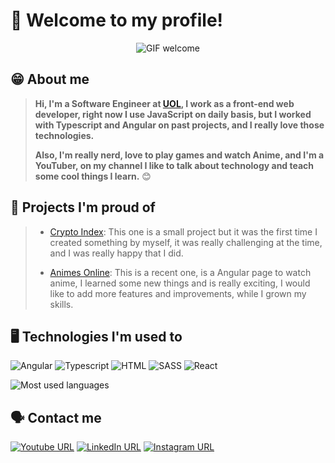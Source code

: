 # 🤩 Welcome to my profile!

<div align="center">

![GIF welcome](https://pa1.narvii.com/6077/d329bf6e008e02fe4add9b79c01450e640719006_hq.gif)
</div>

## 😁 About me
> **Hi, I'm a Software Engineer at [UOL](https://www.uol.com.br), I work as a front-end web developer, right now I use JavaScript on daily basis, but I worked with Typescript and Angular on past projects, and I really love those technologies.**
> 
> **Also, I'm really nerd, love to play games and watch Anime, and I'm a YouTuber, on my channel I like to talk about technology and teach some cool things I learn.** 😊
 
## 🚀 Projects I'm proud of

> - [Crypto Index](https://github.com/liara987/desafio-trybe): This one is a small project but it was the first time I created something by myself, it was really challenging at the time, and I was really happy that I did.
> 
> - [Animes Online](https://github.com/liara987/animes-online-angular): This is a recent one, is a Angular page to watch anime, I learned some new things and is really exciting, I would like to add more features and improvements, while I grown my skills.

## 🖥️ Technologies I'm used to

![Angular](https://img.shields.io/badge/Angular-DD0031?style=for-the-badge&logo=angular&logoColor=white)
![Typescript](https://img.shields.io/badge/TypeScript-007ACC?style=for-the-badge&logo=typescript&logoColor=white)
![HTML](https://img.shields.io/badge/HTML5-E34F26?style=for-the-badge&logo=html5&logoColor=white)
![SASS](https://img.shields.io/badge/Sass-CC6699?style=for-the-badge&logo=sass&logoColor=white)
![React](https://img.shields.io/badge/React-20232A?style=for-the-badge&logo=react&logoColor=61DAFB)

![Most used languages](https://github-readme-stats.vercel.app/api/top-langs/?username=liara987&theme=blue-green)

## 🗣️ Contact me  
[![Youtube URL](https://img.shields.io/badge/YouTube-FF0000?style=for-the-badge&logo=youtube&logoColor=white)](https://www.linkedin.com/in/liara-programadora)
[![LinkedIn URL](https://img.shields.io/badge/LinkedIn-0077B5?style=for-the-badge&logo=linkedin&logoColor=white)](https://www.youtube.com/c/LiaraProgramadora?sub_confirmation=1)
[![Instagram URL](https://img.shields.io/badge/Instagram-E4405F?style=for-the-badge&logo=instagram&logoColor=white)](https://www.instagram.com/liaraprogramadora/)
